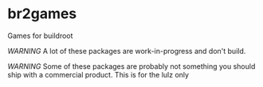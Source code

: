 # br2games
Games for buildroot

*WARNING* A lot of these packages are work-in-progress and don't build.

*WARNING* Some of these packages are probably not something you should
ship with a commercial product. This is for the lulz only
